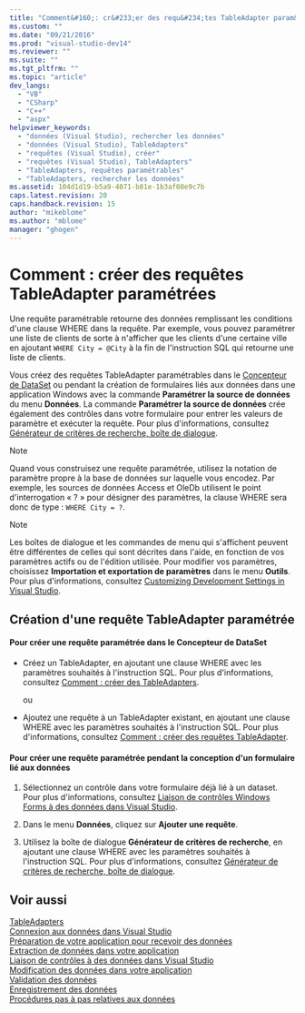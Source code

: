 ```yaml
---
title: "Comment&#160;: cr&#233;er des requ&#234;tes TableAdapter param&#233;tr&#233;es | Microsoft Docs"
ms.custom: ""
ms.date: "09/21/2016"
ms.prod: "visual-studio-dev14"
ms.reviewer: ""
ms.suite: ""
ms.tgt_pltfrm: ""
ms.topic: "article"
dev_langs: 
  - "VB"
  - "CSharp"
  - "C++"
  - "aspx"
helpviewer_keywords: 
  - "données (Visual Studio), rechercher les données"
  - "données (Visual Studio), TableAdapters"
  - "requêtes (Visual Studio), créer"
  - "requêtes (Visual Studio), TableAdapters"
  - "TableAdapters, requêtes paramétrables"
  - "TableAdapters, rechercher les données"
ms.assetid: 104d1d19-b5a9-4071-b81e-1b3af08e9c7b
caps.latest.revision: 20
caps.handback.revision: 15
author: "mikeblome"
ms.author: "mblome"
manager: "ghogen"
---
```

# Comment&#160;: cr&#233;er des requ&#234;tes TableAdapter param&#233;tr&#233;es
Une requête paramétrable retourne des données remplissant les conditions d'une clause WHERE dans la requête.  Par exemple, vous pouvez paramétrer une liste de clients de sorte à n'afficher que les clients d'une certaine ville en ajoutant `WHERE City = @City` à la fin de l'instruction SQL qui retourne une liste de clients.  
  
 Vous créez des requêtes TableAdapter paramétrables dans le [Concepteur de DataSet](../data-tools/creating-and-editing-typed-datasets.md) ou pendant la création de formulaires liés aux données dans une application Windows avec la commande **Paramétrer la source de données** du menu **Données**.  La commande **Paramétrer la source de données** crée également des contrôles dans votre formulaire pour entrer les valeurs de paramètre et exécuter la requête.  Pour plus d'informations, consultez [Générateur de critères de recherche, boîte de dialogue](../Topic/Search%20Criteria%20Builder%20Dialog%20Box.md).  
  
> [!NOTE]
>  Quand vous construisez une requête paramétrée, utilisez la notation de paramètre propre à la base de données sur laquelle vous encodez.  Par exemple, les sources de données Access et OleDb utilisent le point d'interrogation « ? » pour désigner des paramètres, la clause WHERE sera donc de type : `WHERE City = ?`.  
  
> [!NOTE]
>  Les boîtes de dialogue et les commandes de menu qui s'affichent peuvent être différentes de celles qui sont décrites dans l'aide, en fonction de vos paramètres actifs ou de l'édition utilisée.  Pour modifier vos paramètres, choisissez **Importation et exportation de paramètres** dans le menu **Outils**.  Pour plus d'informations, consultez [Customizing Development Settings in Visual Studio](http://msdn.microsoft.com/fr-fr/22c4debb-4e31-47a8-8f19-16f328d7dcd3).  
  
## Création d'une requête TableAdapter paramétrée  
  
#### Pour créer une requête paramétrée dans le Concepteur de DataSet  
  
-   Créez un TableAdapter, en ajoutant une clause WHERE avec les paramètres souhaités à l'instruction SQL.  Pour plus d'informations, consultez [Comment : créer des TableAdapters](../data-tools/create-and-configure-tableadapters.md).  
  
     ou  
  
-   Ajoutez une requête à un TableAdapter existant, en ajoutant une clause WHERE avec les paramètres souhaités à l'instruction SQL.  Pour plus d'informations, consultez [Comment : créer des requêtes TableAdapter](../data-tools/how-to-create-tableadapter-queries.md).  
  
#### Pour créer une requête paramétrée pendant la conception d'un formulaire lié aux données  
  
1.  Sélectionnez un contrôle dans votre formulaire déjà lié à un dataset.  Pour plus d'informations, consultez [Liaison de contrôles Windows Forms à des données dans Visual Studio](../data-tools/bind-windows-forms-controls-to-data-in-visual-studio.md).  
  
2.  Dans le menu **Données**, cliquez sur **Ajouter une requête**.  
  
3.  Utilisez la boîte de dialogue **Générateur de critères de recherche**, en ajoutant une clause WHERE avec les paramètres souhaités à l'instruction SQL.  Pour plus d'informations, consultez [Générateur de critères de recherche, boîte de dialogue](../Topic/Search%20Criteria%20Builder%20Dialog%20Box.md).  
  
## Voir aussi  
 [TableAdapters](../Topic/TableAdapters.md)   
 [Connexion aux données dans Visual Studio](../data-tools/connecting-to-data-in-visual-studio.md)   
 [Préparation de votre application pour recevoir des données](../Topic/Preparing%20Your%20Application%20to%20Receive%20Data.md)   
 [Extraction de données dans votre application](../data-tools/fetching-data-into-your-application.md)   
 [Liaison de contrôles à des données dans Visual Studio](../data-tools/bind-controls-to-data-in-visual-studio.md)   
 [Modification des données dans votre application](../data-tools/editing-data-in-your-application.md)   
 [Validation des données](../Topic/Validating%20Data.md)   
 [Enregistrement des données](../data-tools/saving-data.md)   
 [Procédures pas à pas relatives aux données](../Topic/Data%20Walkthroughs.md)